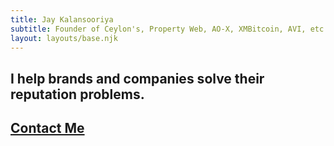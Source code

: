 ```yaml
---
title: Jay Kalansooriya 
subtitle: Founder of Ceylon's, Property Web, AO-X, XMBitcoin, AVI, etc. </br> Specialized in Marketing & Public Relations for B2C Startups and SMEs in Tech, Finance, and Entertainment </br> Featured on News Week, European Wire, Pittsburgh Tribune, USA.life, Indie Hackers, Data Driven Investors, Brandjaxed, etc.
layout: layouts/base.njk
---
```



## I help brands and companies solve their reputation problems. 


## [Contact Me](mailto:sajanajk@gmail.com)
